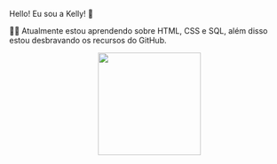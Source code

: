 Hello! Eu sou a Kelly! 🤙

👩‍💻 Atualmente estou aprendendo sobre HTML, CSS e SQL, além disso estou desbravando os recursos do GitHub.

<div align="center">
  <a href="https://github.com/fkellyfreire">
  <img height="185em" src="https://github-readme-stats.vercel.app/api?username=fkellyfreire&show_icons=true&theme=dark&include_all_commits=true&count_private=true"/>
 </div>
